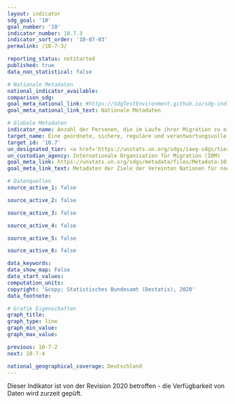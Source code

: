 ```yaml
---
layout: indicator
sdg_goal: '10'
goal_number: '10'
indicator_number: 10.7.3
indicator_sort_order: '10-07-03'
permalink: /10-7-3/

reporting_status: notstarted
published: true
data_non_statistical: false

# Nationale Metadaten
national_indicator_available: 
comparison_sdg: 
goal_meta_national_link: #https://SdgTestEnvironment.github.io/sdg-indicators/public/MetaDe/10.7.3.pdf
goal_meta_national_link_text: Nationale Metadaten

# Globale Metadaten
indicator_name: Anzahl der Personen, die im Laufe ihrer Migration zu einem internationalen Zielort gestorben oder verschwunden sind
target_name: Eine geordnete, sichere, reguläre und verantwortungsvolle Migration und Mobilität von Menschen erleichtern, unter anderem durch die Anwendung einer planvollen und gut gesteuerten Migrationspolitik
target_id: '10.7'
un_designated_tier: <a href='https://unstats.un.org/sdgs/iaeg-sdgs/tier-classification/' title='Klicken Sie hier um weitere Informationen zur UN-Tier-Klassifikation zu erhalten.'>Tier II</a>
un_custodian_agency: Internationale Organisation für Migration (IOM)
goal_meta_link: https://unstats.un.org/sdgs/metadata/files/Metadata-10-07-03.pdf
goal_meta_link_text: Metadaten der Ziele der Vereinten Nationen für nachhaltige Entwicklung

# Datenquellen
source_active_1: false

source_active_2: false

source_active_3: false

source_active_4: false

source_active_5: false

source_active_6: false

data_keywords: 
data_show_map: False
data_start_values: 
computation_units: 
copyright: '&copy; Statistisches Bundesamt (Destatis), 2020'
data_footnote: 

# Grafik Eigenschaften
graph_title: 
graph_type: line
graph_min_value: 
graph_max_value: 

previous: 10-7-2
next: 10-7-4

national_geographical_coverage: Deutschland
---
```


<span style="text-align: center"><i class="fa fa-exclamation-triangle" aria-hidden="true"></i> Dieser Indikator ist von der Revision 2020 betroffen - die Verfügbarkeit von Daten wird zurzeit gepüft. <i class="fa fa-exclamation-triangle" aria-hidden="true"></i></span>